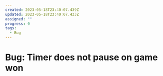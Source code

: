 ```yaml
---
created: 2023-05-18T23:40:07.439Z
updated: 2023-05-18T23:40:07.433Z
assigned: ""
progress: 0
tags:
  - Bug
---
```


# Bug: Timer does not pause on game won
